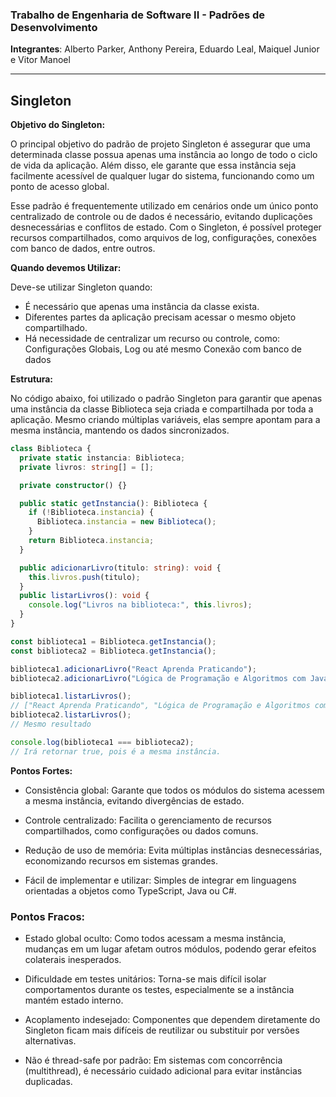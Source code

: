 ### Trabalho de Engenharia de Software II - Padrões de Desenvolvimento
**Integrantes**: Alberto Parker, Anthony Pereira, Eduardo Leal, Maiquel Junior e Vitor Manoel

------------

## Singleton
**Objetivo do Singleton:**

O principal objetivo do padrão de projeto Singleton é assegurar que uma determinada classe possua apenas uma instância ao longo de todo o ciclo de vida da aplicação. Além disso, ele garante que essa instância seja facilmente acessível de qualquer lugar do sistema, funcionando como um ponto de acesso global.

Esse padrão é frequentemente utilizado em cenários onde um único ponto centralizado de controle ou de dados é necessário, evitando duplicações desnecessárias e conflitos de estado. Com o Singleton, é possível proteger recursos compartilhados, como arquivos de log, configurações, conexões com banco de dados, entre outros.

**Quando devemos Utilizar:**

Deve-se utilizar Singleton quando:

- É necessário que apenas uma instância da classe exista.
- Diferentes partes da aplicação precisam acessar o mesmo objeto compartilhado.
- Há necessidade de centralizar um recurso ou controle, como: Configurações Globais,  Log ou até mesmo Conexão com banco de dados

**Estrutura:**

No código abaixo, foi utilizado o padrão Singleton para garantir que apenas uma instância da classe Biblioteca seja criada e compartilhada por toda a aplicação.
Mesmo criando múltiplas variáveis, elas sempre apontam para a mesma instância, mantendo os dados sincronizados.
```typescript
class Biblioteca {
  private static instancia: Biblioteca;
  private livros: string[] = [];

  private constructor() {}

  public static getInstancia(): Biblioteca {
    if (!Biblioteca.instancia) {
      Biblioteca.instancia = new Biblioteca();
    }
    return Biblioteca.instancia;
  }

  public adicionarLivro(titulo: string): void {
    this.livros.push(titulo);
  }
  public listarLivros(): void {
    console.log("Livros na biblioteca:", this.livros);
  }
}

const biblioteca1 = Biblioteca.getInstancia();
const biblioteca2 = Biblioteca.getInstancia();

biblioteca1.adicionarLivro("React Aprenda Praticando");
biblioteca2.adicionarLivro("Lógica de Programação e Algoritmos com JavaScript");

biblioteca1.listarLivros();
// ["React Aprenda Praticando", "Lógica de Programação e Algoritmos com JavaScript"]
biblioteca2.listarLivros();
// Mesmo resultado

console.log(biblioteca1 === biblioteca2);
// Irá retornar true, pois é a mesma instância.
```

**Pontos Fortes:**

- Consistência global: Garante que todos os módulos do sistema acessem a mesma instância, evitando divergências de estado.

- Controle centralizado: Facilita o gerenciamento de recursos compartilhados, como configurações ou dados comuns.

- Redução de uso de memória: Evita múltiplas instâncias desnecessárias, economizando recursos em sistemas grandes.

- Fácil de implementar e utilizar: Simples de integrar em linguagens orientadas a objetos como TypeScript, Java ou C#.

### Pontos Fracos:

- Estado global oculto: Como todos acessam a mesma instância, mudanças em um lugar afetam outros módulos, podendo gerar efeitos colaterais inesperados.

- Dificuldade em testes unitários: Torna-se mais difícil isolar comportamentos durante os testes, especialmente se a instância mantém estado interno.

- Acoplamento indesejado: Componentes que dependem diretamente do Singleton ficam mais difíceis de reutilizar ou substituir por versões alternativas.

- Não é thread-safe por padrão: Em sistemas com concorrência (multithread), é necessário cuidado adicional para evitar instâncias duplicadas.
